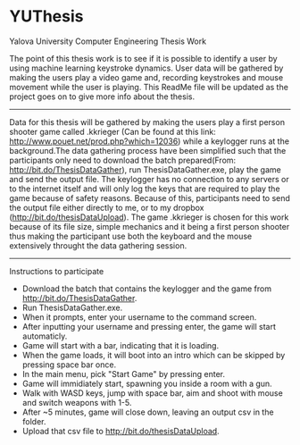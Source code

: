 # YUThesis
Yalova University Computer Engineering Thesis Work

The point of this thesis work is to see if it is possible to identify a user by using machine learning keystroke dynamics. User data will be gathered by making the users play a video game and, recording keystrokes and mouse movement while the user is playing. This ReadMe file will be updated as the project goes on to give more info about the thesis.

___________

Data for this thesis will be gathered by making the users play a first person shooter game called .kkrieger (Can be found at this link: http://www.pouet.net/prod.php?which=12036) while a keylogger runs at the background.The data gathering process have been simplified such that the participants only need to download the batch prepared(From: http://bit.do/ThesisDataGather), run ThesisDataGather.exe, play the game and send the output file. The keylogger has no connection to any servers or to the internet itself and will only log the keys that are required to play the game because of safety reasons. Because of this, participants need to send the output file either directly to me, or to my dropbox (http://bit.do/thesisDataUpload). The game .kkrieger is chosen for this work because of its file size, simple mechanics and it being a first person shooter thus making the participant use both the keyboard and the mouse extensively throught the data gathering session.

___________

Instructions to participate

- Download the batch that contains the keylogger and the game from http://bit.do/ThesisDataGather.
- Run ThesisDataGather.exe.
- When it prompts, enter your username to the command screen.
- After inputting your username and pressing enter, the game will start automaticly.
- Game will start with a bar, indicating that it is loading.
- When the game loads, it will boot into an intro which can be skipped by pressing space bar once.
- In the main menu, pick "Start Game" by pressing enter.
- Game will immidiately start, spawning you inside a room with a gun.
- Walk with WASD keys, jump with space bar, aim and shoot with mouse and switch weapons with 1-5.
- After ~5 minutes, game will close down, leaving an output csv in the folder.
- Upload that csv file to http://bit.do/thesisDataUpload.
